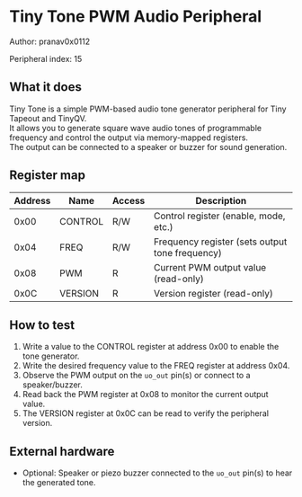 # Tiny Tone PWM Audio Peripheral

Author: pranav0x0112

Peripheral index: 15

## What it does

Tiny Tone is a simple PWM-based audio tone generator peripheral for Tiny Tapeout and TinyQV.  
It allows you to generate square wave audio tones of programmable frequency and control the output via memory-mapped registers.  
The output can be connected to a speaker or buzzer for sound generation.

## Register map

|Address|Name|Access|Description|
|---|---|---|---|
|0x00|CONTROL|R/W|Control register (enable, mode, etc.)|
|0x04|FREQ|R/W|Frequency register (sets output tone frequency)|
|0x08|PWM|R|Current PWM output value (read-only)|
|0x0C|VERSION|R|Version register (read-only)|

## How to test

1. Write a value to the CONTROL register at address 0x00 to enable the tone generator.
2. Write the desired frequency value to the FREQ register at address 0x04.
3. Observe the PWM output on the `uo_out` pin(s) or connect to a speaker/buzzer.
4. Read back the PWM register at 0x08 to monitor the current output value.
5. The VERSION register at 0x0C can be read to verify the peripheral version.

## External hardware

- Optional: Speaker or piezo buzzer connected to the `uo_out` pin(s) to hear the generated tone.